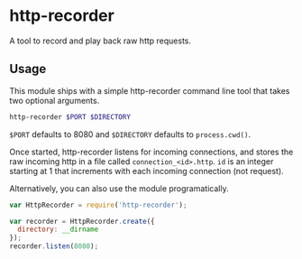 # http-recorder

A tool to record and play back raw http requests.

## Usage

This module ships with a simple http-recorder command line tool that takes
two optional arguments.

``` bash
http-recorder $PORT $DIRECTORY
```

`$PORT` defaults to 8080 and `$DIRECTORY` defaults to `process.cwd()`.

Once started, http-recorder listens for incoming connections, and stores the
raw incoming http in a file called `connection_<id>.http`. `id` is an integer
starting at 1 that increments with each incoming connection (not request).

Alternatively, you can also use the module programatically.

``` javascript
var HttpRecorder = require('http-recorder');

var recorder = HttpRecorder.create({
  directory: __dirname
});
recorder.listen(8080);
```
